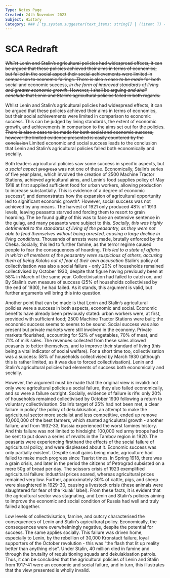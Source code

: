 ```yaml
---
Type: Notes Page
Created: 24th November 2023
Subject: History
Category: ### [`tp.system.suggester(text_items: string[] ⎮ ((item: T) => string), items: T[], throw_on_cancel: boolean = false, placeholder: string = "", limit?: number = undefined)`](https://silentvoid13.github.io/Templater/internal-functions/internal-modules/system-module.html#tpsystemsuggestertext_items-string--item-t--string-items-t-throw_on_cancel-boolean--false-placeholder-string---limit-number--undefined)### [`tp.system.suggester(text_items: string[] ⎮ ((item: T) => string), items: T[], throw_on_cancel: boolean = false, placeholder: string = "", limit?: number = undefined)`](https://silentvoid13.github.io/Templater/internal-functions/internal-modules/system-module.html#tpsystemsuggestertext_items-string--item-t--string-items-t-throw_on_cancel-boolean--false-placeholder-string---limit-number--undefined)### [`tp.system.suggester(text_items: string[] ⎮ ((item: T) => string), items: T[], throw_on_cancel: boolean = false, placeholder: string = "", limit?: number = undefined)`](https://silentvoid13.github.io/Templater/internal-functions/internal-modules/system-module.html#tpsystemsuggestertext_items-string--item-t--string-items-t-throw_on_cancel-boolean--false-placeholder-string---limit-number--undefined)Russia
---
```

# SCA Redraft


~~*Whilst* Lenin and Stalin’s agricultural policies had widespread effects, it can be argued that these policies achieved their aims in terms of economics, but failed in the social aspect their social achievements were limited in comparison to economic fairings. There is also a case *to be made* for both social and economic success, *in the form of improved standards of living and greater economic growth*. However, I shall be arguing *and shall conclude* that Lenin and Stalin’s agricultural policies failed in both regards.~~

Whilst Lenin and Stalin’s agricultural policies had widespread effects, it can be argued that these policies achieved their aims in terms of economics, but their social achievements were limited in comparison to economic success. This can be judged by living standards, the extent of economic growth, and achievements in comparison to the aims set out for the policies. ~~There is also a case to be made for both social and economic success, however the limited evidence presented is easily countered by the conclusion~~ Limited economic and social success leads to the conclusion that Lenin and Stalin’s agricultural policies failed both economically and socially.


Both leaders agricultural policies saw some success in specific aspects, but *a social aspect* ~~progress~~ was not one of these. Economically, Stalin’s series of five year plans, which involved the creation of 2500 Machine Tractor Stations, achieved agricultural aims, and Lenin’s food supplies policy of May 1918 at first supplied sufficient food for urban workers, allowing production to increase substantially. This is evidence of a degree of economic success*, and demonstrates how the expansion of agricultural opportunity led to significant economic growth*. However, social success was not achieved by any means. The harvest of 1921 only produced 48% of 1913 levels, leaving peasants starved and forcing them to resort to grain hoarding. The be found guilty of this was to face an extensive sentence in the gulag, and many peasants were subject to this. *Socially, this was highly detrimental to the standards of living of the peasantry, as they were not able to feed themselves without being arrested, causing a large decline in living conditions*. Thousands of arrests were made, brutally enforced by the Cheka. Socially, this led to further famine, as the terror regime caused people to fear the consequences of hoarding. *This led to a state of affairs in which all members of the peasantry were suspicious of others, accusing them of being Kulaks out of fear of their own accusation* Stalin’s policy of collectivisation was also a social failure - only 20% of households remained collectivised by October 1930, despite that figure having previously been at 58% in March of the same year. Collectivisation had failed to catch on, and By Stalin’s own measure of success (25% of households collectivised by the end of 1930), he had failed. As it stands, this argument is valid, but further arguments will bring this into question.

Another point that can be made is that Lenin and Stalin’s agricultural policies were a success in both aspects, economic and social. Economic benefits have already been previously stated: urban workers were, at first, provided with sufficient food; 2500 Machine Tractor Stations were built; the economic success seems to seems to be sound. Social success was also present but private markets were still involved in the economy. Private markets flourished, accounting for 52% of vegetables, 70% of meat, and 71% of milk sales. The revenues collected from these sales allowed peasants to better themselves, and to improve their standard of living (this being a vital indicator of social welfare). For a short time too, collectivisation was a success: 58% of households collectivised by March 1930 (although this is rather limited, as it was due to forced collectivisation). Lenin and Stalin’s agricultural policies had elements of success both economically and socially.

However, the argument must be made that the original view is invalid: not only were agricultural policies a social failure, they also failed economically, and so were a failure outright. Socially, evidence of failure is rife: only 20% of households remained collectivised by October 1930 following a return to voluntary collectivisation. Stalin’s target of 25% had not been met, a clear failure in policy’ the policy of dekulakisation, an attempt to make the agricultural sector more socialist and less competitive, ended up remove 10,000,000 of the best farmers, which stunted agriculutral growth - another failure; and from 1932-33, Russia experienced the worst famines history. And this failure was not limited to hindsight: 100,000 red army troops had to be sent to put down a series of revolts in the Tambov region in 1920. The peasants were experiencing firsthand the effects of the social failure of agricultural policy, and were displeased about it. Economic success was only partially existent. Despite small gains being made, agriculture had failed to make much progress since Tsarist times. In Spring 1918, there was a grain crisis, and later in the period the citizens of Petrograd subsisted on a mere 50g of bread per day. The scissors crisis of 1923 exemplified agricultural failure: industrial prices soared, whereas agricultural prices remained very low. Further, approximately 30% of cattle, pigs, and sheep were slaughtered in 1929-30, causing a livestock crisis (these animals were slaughtered for fear of the ‘kulak’ label). From these facts, it is evident that the agricultural sector was stagnating, and Lenin and Stalin’s policies aiming to improve the economic and social condition of Russia had well and truly failed altogether.

Low levels of collectivisation, famine, and outcry characterised the consequences of Lenin and Stalin’s agricultural policy. Economically, the consequences were overwhelmingly negative, despite the potential for success. The same applies socially. This failure was driven home, especially to Lenin, by the rebellion of 30,000 Kronstadt failure, loyal supporters of the October revolution - this was “the flash that lit up reality better than anything else”. Under Stalin, 40 million died in famine and through the brutality of requisitioning squads and dekulakisation patrols. Thus, it can be concluded that the agricultural policies of Lenin and Stalin from 1917-41 were an economic and social failure, and in turn, this illustrates that the view presented is wholly invalid.